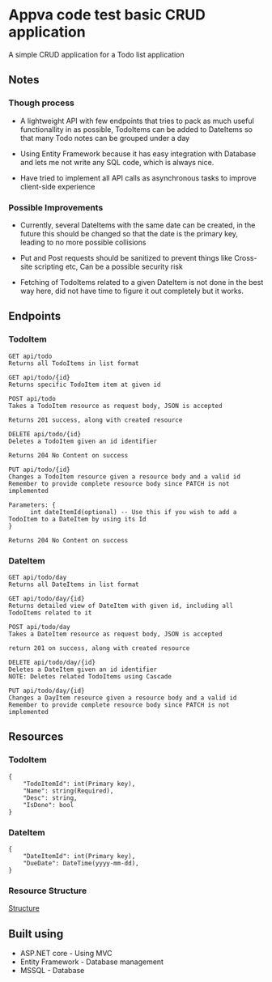# Appva code test basic CRUD application
A simple CRUD application for a Todo list application

## Notes
### Though process
* A lightweight API with few endpoints that tries to pack as much useful functionallity in as possible, TodoItems can be added to DateItems so that many Todo notes can be grouped under a day

* Using Entity Framework because it has easy integration with Database and lets me not write any SQL code, which is always nice.

* Have tried to implement all API calls as asynchronous tasks to improve client-side experience

### Possible Improvements
* Currently, several DateItems with the same date can be created, in the future this should be changed so that the date is the primary key, leading to no more possible collisions

* Put and Post requests should be sanitized to prevent things like Cross-site scripting etc, Can be a possible security risk

* Fetching of TodoItems related to a given DateItem is not done in the best way here, did not have time to figure it out completely but it works.

## Endpoints
### TodoItem
```
GET api/todo
Returns all TodoItems in list format
```
```
GET api/todo/{id}
Returns specific TodoItem item at given id
```

```
POST api/todo
Takes a TodoItem resource as request body, JSON is accepted

Returns 201 success, along with created resource
```
```
DELETE api/todo/{id}
Deletes a TodoItem given an id identifier

Returns 204 No Content on success
```
```
PUT api/todo/{id}
Changes a TodoItem resource given a resource body and a valid id
Remember to provide complete resource body since PATCH is not implemented

Parameters: {
      int dateItemId(optional) -- Use this if you wish to add a TodoItem to a DateItem by using its Id
}

Returns 204 No Content on success
```
### DateItem
```
GET api/todo/day
Returns all DateItems in list format
```
```
GET api/todo/day/{id}
Returns detailed view of DateItem with given id, including all TodoItems related to it
```
```
POST api/todo/day
Takes a DateItem resource as request body, JSON is accepted

return 201 on success, along with created resource
```
```
DELETE api/todo/day/{id}
Deletes a DateItem given an id identifier
NOTE: Deletes related TodoItems using Cascade
```
```
PUT api/todo/day/{id}
Changes a DayItem resource given a resource body and a valid id
Remember to provide complete resource body since PATCH is not implemented
```

## Resources

### TodoItem
```
{
    "TodoItemId": int(Primary key),
    "Name": string(Required),
    "Desc": string,
    "IsDone": bool
}

```
### DateItem
```
{
    "DateItemId": int(Primary key),
    "DueDate": DateTime(yyyy-mm-dd),
}
```
### Resource Structure
[Structure](Resource_structure.png)

## Built using
* ASP.NET core - Using MVC
* Entity Framework - Database management
* MSSQL - Database
